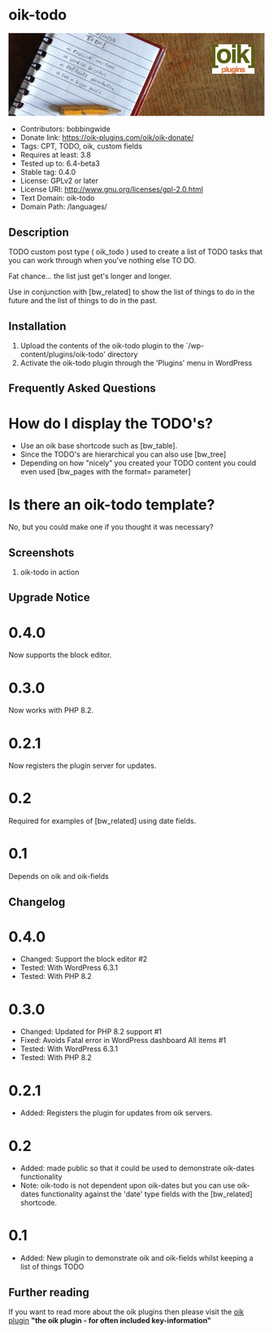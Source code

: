 # oik-todo 
![banner](assets/oik-todo-banner-772x250.jpg)
* Contributors: bobbingwide
* Donate link: https://oik-plugins.com/oik/oik-donate/
* Tags: CPT, TODO, oik, custom fields
* Requires at least: 3.8
* Tested up to: 6.4-beta3
* Stable tag: 0.4.0
* License: GPLv2 or later
* License URI: http://www.gnu.org/licenses/gpl-2.0.html
* Text Domain: oik-todo
* Domain Path: /languages/

## Description 
TODO custom post type ( oik_todo ) used to create a list of TODO tasks that you can work through when you've nothing else TO DO.

Fat chance... the list just get's longer and longer.

Use in conjunction with [bw_related] to show the list of things to do in the future and the list of things to do in the past.


## Installation 
1. Upload the contents of the oik-todo plugin to the `/wp-content/plugins/oik-todo' directory
1. Activate the oik-todo plugin through the 'Plugins' menu in WordPress

## Frequently Asked Questions 
# How do I display the TODO's? 

* Use an oik base shortcode such as [bw_table].
* Since the TODO's are hierarchical you can also use [bw_tree]
* Depending on how "nicely" you created your TODO content you could even used [bw_pages with the format= parameter]

# Is there an oik-todo template? 
No, but you could make one if you thought it was necessary?


## Screenshots 
1. oik-todo in action

## Upgrade Notice 
# 0.4.0 
Now supports the block editor.

# 0.3.0 
Now works with PHP 8.2.

# 0.2.1 
Now registers the plugin server for updates.

# 0.2 
Required for examples of [bw_related] using date fields.

# 0.1 
Depends on oik and oik-fields

## Changelog 
# 0.4.0 
* Changed: Support the block editor #2
* Tested: With WordPress 6.3.1
* Tested: With PHP 8.2

# 0.3.0 
* Changed: Updated for PHP 8.2 support #1
* Fixed: Avoids Fatal error in WordPress dashboard All items #1
* Tested: With WordPress 6.3.1
* Tested: With PHP 8.2

# 0.2.1 
* Added: Registers the plugin for updates from oik servers.

# 0.2 
* Added: made public so that it could be used to demonstrate oik-dates functionality
* Note: oik-todo is not dependent upon oik-dates but you can use oik-dates functionality against the 'date' type fields with the [bw_related] shortcode.

# 0.1 
* Added: New plugin to demonstrate oik and oik-fields whilst keeping a list of things TODO


## Further reading 
If you want to read more about the oik plugins then please visit the
[oik plugin](https://www.oik-plugins.com/oik)
**"the oik plugin - for often included key-information"**

